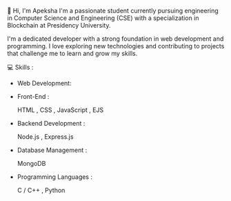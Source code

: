 👋 Hi, I'm Apeksha
I'm a passionate student currently pursuing engineering in Computer Science and Engineering (CSE) with a specialization in Blockchain at Presidency University.

I'm a dedicated developer with a strong foundation in web development and programming. I love exploring new technologies and contributing to projects that challenge me to learn and grow my skills.

💻 Skills :

- Web Development:
  
 - Front-End :
  
   HTML ,
   CSS ,
   JavaScript ,
   EJS

- Backend Development : 
 
   Node.js ,
   Express.js

- Database Management :
  
   MongoDB

- Programming Languages :

   C / C++ ,
     Python
<!---
Apekshakv/I'm Apeksha, a passionate student .Currently pursuing engineering at Presidency Uiversity
--->

